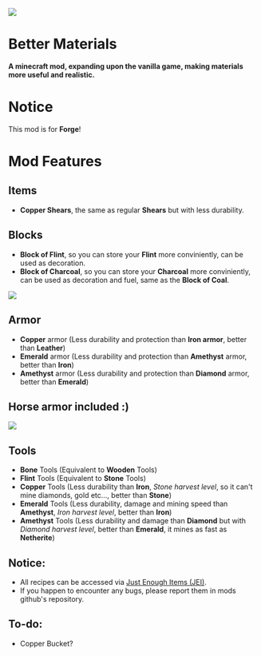 ![](https://i.ibb.co/kB8V43K/Blocks-and-Items.png "")

# Better Materials
**A minecraft mod, expanding upon the vanilla game, making materials more useful and realistic.**

# Notice
This mod is for **Forge**!

# Mod Features
## Items
* **Copper Shears**, the same as regular **Shears** but with less durability.

## Blocks
* **Block of Flint**, so you can store your **Flint** more conviniently, can be used as decoration.
* **Block of Charcoal**, so you can store your **Charcoal** more conviniently, can be used as decoration and fuel, same as the **Block of Coal**.

![](https://i.ibb.co/XZbW8ct/Armor.png "")

## Armor
* **Copper** armor (Less durability and protection than **Iron armor**, better than **Leather**)
* **Emerald** armor (Less durability and protection than **Amethyst** armor, better than **Iron**)
* **Amethyst** armor (Less durability and protection than **Diamond** armor, better than **Emerald**)

## Horse armor included :)
![](https://i.ibb.co/cDwN77C/Horse-Armor.png "")

## Tools
* **Bone** Tools (Equivalent to **Wooden** Tools)
* **Flint** Tools (Equivalent to **Stone** Tools)
* **Copper** Tools (Less durability than **Iron**, *Stone harvest level*, so it can't mine diamonds, gold etc..., better than **Stone**)
* **Emerald** Tools (Less durability, damage and mining speed than **Amethyst**, *Iron harvest level*, better than **Iron**)
* **Amethyst** Tools (Less durability and damage than **Diamond** but with *Diamond harvest level*, better than **Emerald**, it mines as fast as **Netherite**)

## Notice:
* All recipes can be accessed via [Just Enough Items (JEI)](https://www.curseforge.com/minecraft/mc-mods/jei "Just Enough Items (JEI)").
* If you happen to encounter any bugs, please report them in mods github's repository.

## To-do:
- Copper Bucket?
